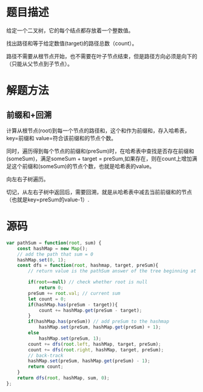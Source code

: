 # 题目描述
给定一个二叉树，它的每个结点都存放着一个整数值。<p>

找出路径和等于给定数值(target)的路径总数（count）。<p>

路径不需要从根节点开始，也不需要在叶子节点结束，但是路径方向必须是向下的（只能从父节点到子节点）。<p>
# 解题方法
## 前缀和+回溯
计算从根节点(root)到每一个节点的路径和，这个和作为前缀和，存入哈希表，key=前缀和 value=符合该前缀和的节点个数。<p>
同时，遍历得到每个节点的前缀和(preSum)时，在哈希表中查找是否存在前缀和(someSum)，满足someSum + target = preSum,如果存在，则在count上增加满足这个前缀和(someSum)的节点个数，也就是哈希表的value。<p>
向左右子树遍历。<p>
切记，从左右子树中返回后，需要回溯，就是从哈希表中减去当前前缀和的节点（也就是key=preSum的value-1）.
# 源码
```javascript
var pathSum = function(root, sum) {
    const hashMap = new Map();
    // add the path that sum = 0
    hashMap.set(0, 1);
    const dfs = function(root, hashmap, target, preSum){
        // return value is the pathSum answer of the tree beginning at the current root

        if(root==null) // check whether root is null
            return 0;
        preSum += root.val; // current sum
        let count = 0;
        if(hashMap.has(preSum - target)){
            count += hashMap.get(preSum - target);
        }
        if(hashMap.has(preSum)) // add preSum to the hashmap
            hashMap.set(preSum, hashMap.get(preSum) + 1);
        else
            hashMap.set(preSum, 1);
        count += dfs(root.left, hashMap, target, preSum);
        count += dfs(root.right, hashMap, target, preSum);
        // back-track
        hashMap.set(preSum, hashMap.get(preSum) - 1);
        return count;
    }
    return dfs(root, hashMap, sum, 0);
};
```